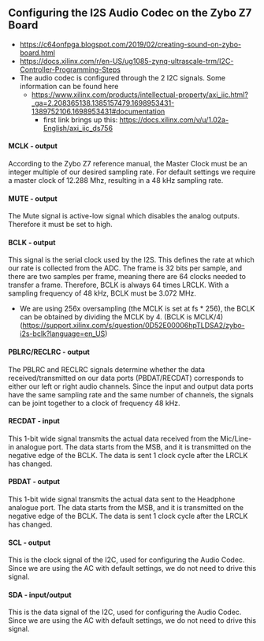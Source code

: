 ## Configuring the I2S Audio Codec on the Zybo Z7 Board
* https://c64onfpga.blogspot.com/2019/02/creating-sound-on-zybo-board.html
* https://docs.xilinx.com/r/en-US/ug1085-zynq-ultrascale-trm/I2C-Controller-Programming-Steps
* The audio codec is configured through the 2 I2C signals. Some information can be found here
  * https://www.xilinx.com/products/intellectual-property/axi_iic.html?_ga=2.208365138.1385157479.1698953431-1389752106.1698953431#documentation
    - first link brings up this: https://docs.xilinx.com/v/u/1.02a-English/axi_iic_ds756

#### MCLK - output
According to the Zybo Z7 reference manual, the Master Clock must be an integer multiple of our desired sampling rate. For default settings we require a master clock of 12.288 Mhz, resulting in a 48 kHz sampling rate.
#### MUTE - output
The Mute signal is active-low signal which disables the analog outputs. Therefore it must be set to high.
#### BCLK - output
This signal is the serial clock used by the I2S. This defines the rate at which our rate is collected from the ADC.
The frame is 32 bits per sample, and there are two samples per frame, meaning there are 64 clocks needed to transfer a frame. Therefore, BCLK is always 64 times LRCLK. With a sampling frequency of 48 kHz, BCLK must be 3.072 MHz.
* We are using 256x oversampling (the MCLK is set at fs * 256), the BCLK can be obtained by dividing the MCLK by 4. (BCLK is MCLK/4)
(https://support.xilinx.com/s/question/0D52E00006hpTLDSA2/zybo-i2s-bclk?language=en_US)
#### PBLRC/RECLRC - output
The PBLRC and RECLRC signals determine whether the data received/transmitted on our data ports (PBDAT/RECDAT) corresponds to either our left or right audio channels. Since the input and output data ports have the same sampling rate and the same number of channels, the signals can be joint together to a clock of frequency 48 kHz.
#### RECDAT - input
This 1-bit wide signal transmits the actual data received from the Mic/Line-in analogue port. The data starts from the MSB, and it is transmitted on the negative edge of the BCLK. The data is sent 1 clock cycle after the LRCLK has changed.
#### PBDAT - output
This 1-bit wide signal transmits the actual data sent to the Headphone analogue port. The data starts from the MSB, and it is transmitted on the negative edge of the BCLK. The data is sent 1 clock cycle after the LRCLK has changed.
#### SCL - output
This is the clock signal of the I2C, used for configuring the Audio Codec. Since we are using the AC with default settings, we do not need to drive this signal.
#### SDA - input/output
This is the data signal of the I2C, used for configuring the Audio Codec. Since we are using the AC with default settings, we do not need to drive this signal.


